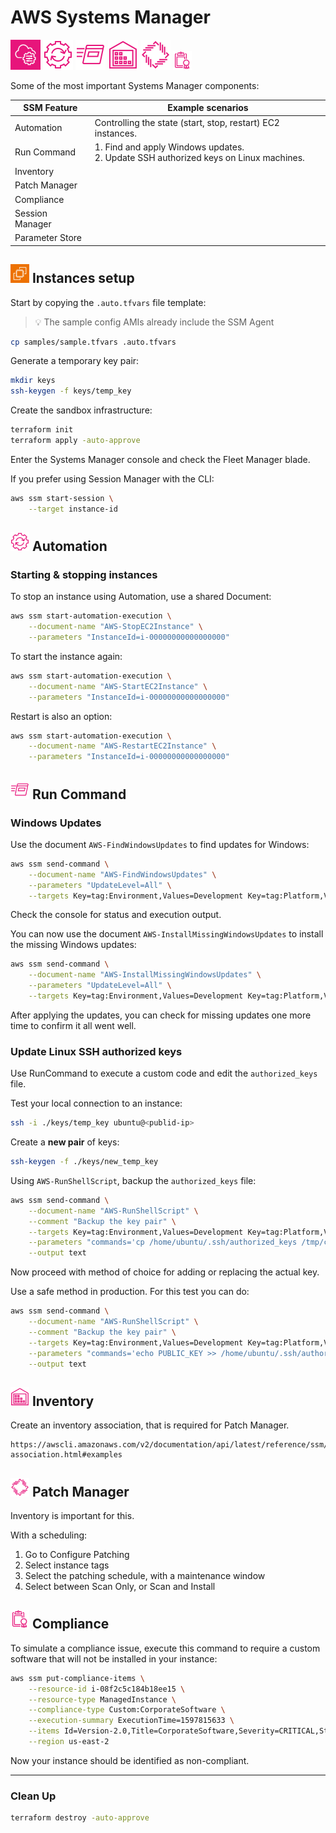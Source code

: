 # AWS Systems Manager

<img src=".assets/icons/ssm.png" width=48 /> <img src=".assets/icons/ssm-automation.png" width=48 /> <img src=".assets/icons/ssm-runcommand.png" width=48 /> <img src=".assets/icons/ssm-inventory.png" width=48 /> <img src=".assets/icons/ssm-patchmanager.png" width=48 /> <img src=".assets/icons/ssm-compliance.png" width=30 />

Some of the most important Systems Manager components:

| SSM Feature     | Example scenarios |
|-----------------|---------|
| Automation      | Controlling the state (start, stop, restart) EC2 instances. |
| Run Command     | 1. Find and apply Windows updates. <br/> 2. Update SSH authorized keys on Linux machines.  |
| Inventory       | |
| Patch Manager   | |
| Compliance      | |
| Session Manager | |
| Parameter Store | |

## <img src=".assets/icons/ec2.png" width=30 /> Instances setup

Start by copying the `.auto.tfvars` file template:

> 💡 The sample config AMIs already include the SSM Agent

```sh
cp samples/sample.tfvars .auto.tfvars
```

Generate a temporary key pair:

```sh
mkdir keys
ssh-keygen -f keys/temp_key
```

Create the sandbox infrastructure:

```sh
terraform init
terraform apply -auto-approve
```

Enter the Systems Manager console and check the Fleet Manager blade.

If you prefer using Session Manager with the CLI:

```sh
aws ssm start-session \
    --target instance-id
```

## <img src=".assets/icons/ssm-automation.png" width=30 /> Automation

### Starting & stopping instances

To stop an instance using Automation, use a shared Document:

```sh
aws ssm start-automation-execution \
    --document-name "AWS-StopEC2Instance" \
    --parameters "InstanceId=i-00000000000000000"
```

To start the instance again:

```sh
aws ssm start-automation-execution \
    --document-name "AWS-StartEC2Instance" \
    --parameters "InstanceId=i-00000000000000000"
```

Restart is also an option:

```sh
aws ssm start-automation-execution \
    --document-name "AWS-RestartEC2Instance" \
    --parameters "InstanceId=i-00000000000000000"
```

## <img src=".assets/icons/ssm-runcommand.png" width=30 /> Run Command

### Windows Updates

Use the document `AWS-FindWindowsUpdates` to find updates for Windows:

```sh
aws ssm send-command \
    --document-name "AWS-FindWindowsUpdates" \
    --parameters "UpdateLevel=All" \
    --targets Key=tag:Environment,Values=Development Key=tag:Platform,Values=Windows
```

Check the console for status and execution output.

You can now use the document `AWS-InstallMissingWindowsUpdates` to install the missing Windows updates:

```sh
aws ssm send-command \
    --document-name "AWS-InstallMissingWindowsUpdates" \
    --parameters "UpdateLevel=All" \
    --targets Key=tag:Environment,Values=Development Key=tag:Platform,Values=Windows
```

After applying the updates, you can check for missing updates one more time to confirm it all went well.

### Update Linux SSH authorized keys

Use RunCommand to execute a custom code and edit the `authorized_keys` file.

Test your local connection to an instance:

```sh
ssh -i ./keys/temp_key ubuntu@<publid-ip>
```

Create a **new pair** of keys:

```sh
ssh-keygen -f ./keys/new_temp_key
```

Using `AWS-RunShellScript`, backup the `authorized_keys` file:

```sh
aws ssm send-command \
    --document-name "AWS-RunShellScript" \
    --comment "Backup the key pair" \
    --targets Key=tag:Environment,Values=Development Key=tag:Platform,Values=Linux \
    --parameters "commands='cp /home/ubuntu/.ssh/authorized_keys /tmp/copy_of_authorized_keys'" \
    --output text
```

Now proceed with method of choice for adding or replacing the actual key.

Use a safe method in production. For this test you can do:

```sh
aws ssm send-command \
    --document-name "AWS-RunShellScript" \
    --comment "Backup the key pair" \
    --targets Key=tag:Environment,Values=Development Key=tag:Platform,Values=Linux \
    --parameters "commands='echo PUBLIC_KEY >> /home/ubuntu/.ssh/authorized_keys'" \
    --output text
```

## <img src=".assets/icons/ssm-inventory.png" width=30 /> Inventory

Create an inventory association, that is required for Patch Manager.

```
https://awscli.amazonaws.com/v2/documentation/api/latest/reference/ssm/create-association.html#examples
```

## <img src=".assets/icons/ssm-patchmanager.png" width=30 /> Patch Manager

Inventory is important for this.

With a scheduling:

1. Go to Configure Patching
2. Select instance tags
3. Select the patching schedule, with a maintenance window
4. Select between Scan Only, or Scan and Install

## <img src=".assets/icons/ssm-compliance.png" width=30 /> Compliance

To simulate a compliance issue, execute this command to require a custom software that will not be installed in your instance:

```sh
aws ssm put-compliance-items \
    --resource-id i-08f2c5c184b18ee15 \
    --resource-type ManagedInstance \
    --compliance-type Custom:CorporateSoftware \
    --execution-summary ExecutionTime=1597815633 \
    --items Id=Version-2.0,Title=CorporateSoftware,Severity=CRITICAL,Status=NON_COMPLIANT \
    --region us-east-2
```

Now your instance should be identified as non-compliant.

---

### Clean Up

```sh
terraform destroy -auto-approve
```
